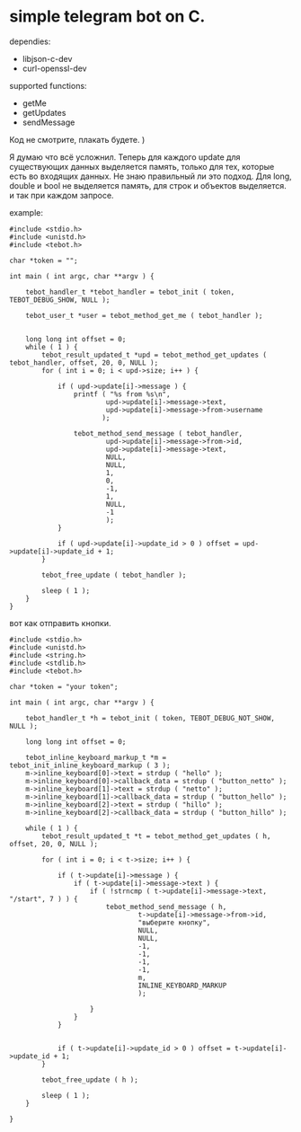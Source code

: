 # simple telegram bot on C.

dependies:
* libjson-c-dev
* curl-openssl-dev

supported functions:
* getMe
* getUpdates
* sendMessage

Код не смотрите, плакать будете. )

Я думаю что всё усложнил. Теперь для каждого update для существующих данных выделяется память, только для тех, которые есть во входящих данных. Не знаю правильный ли это подход. Для long, double и bool не выделяется память, для строк и объектов выделяется. и так при каждом запросе.

example:
```
#include <stdio.h>
#include <unistd.h>
#include <tebot.h>

char *token = "";

int main ( int argc, char **argv ) {

	tebot_handler_t *tebot_handler = tebot_init ( token, TEBOT_DEBUG_SHOW, NULL );

	tebot_user_t *user = tebot_method_get_me ( tebot_handler );


	long long int offset = 0;
	while ( 1 ) {
		tebot_result_updated_t *upd = tebot_method_get_updates ( tebot_handler, offset, 20, 0, NULL );
		for ( int i = 0; i < upd->size; i++ ) {

			if ( upd->update[i]->message ) {
				printf ( "%s from %s\n",
						upd->update[i]->message->text,
						upd->update[i]->message->from->username
				       );

				tebot_method_send_message ( tebot_handler,
						upd->update[i]->message->from->id,
						upd->update[i]->message->text,
						NULL,
						NULL,
						1,
						0,
						-1,
						1,
						NULL,
						-1
						);
			}

			if ( upd->update[i]->update_id > 0 ) offset = upd->update[i]->update_id + 1;
		}

		tebot_free_update ( tebot_handler );
		
		sleep ( 1 );
	}
}
```

вот как отправить кнопки.
```
#include <stdio.h>
#include <unistd.h>
#include <string.h>
#include <stdlib.h>
#include <tebot.h>

char *token = "your token";

int main ( int argc, char **argv ) {
	
	tebot_handler_t *h = tebot_init ( token, TEBOT_DEBUG_NOT_SHOW, NULL );

	long long int offset = 0;

	tebot_inline_keyboard_markup_t *m = tebot_init_inline_keyboard_markup ( 3 );
	m->inline_keyboard[0]->text = strdup ( "hello" );
	m->inline_keyboard[0]->callback_data = strdup ( "button_netto" );
	m->inline_keyboard[1]->text = strdup ( "netto" );
	m->inline_keyboard[1]->callback_data = strdup ( "button_hello" );
	m->inline_keyboard[2]->text = strdup ( "hillo" );
	m->inline_keyboard[2]->callback_data = strdup ( "button_hillo" );

	while ( 1 ) {
		tebot_result_updated_t *t = tebot_method_get_updates ( h, offset, 20, 0, NULL );

		for ( int i = 0; i < t->size; i++ ) {

			if ( t->update[i]->message ) {
				if ( t->update[i]->message->text ) {
					if ( !strncmp ( t->update[i]->message->text, "/start", 7 ) ) {
						tebot_method_send_message ( h,
								t->update[i]->message->from->id,
								"выберите кнопку",
								NULL,
								NULL,
								-1,
								-1,
								-1,
								-1,
								m,
								INLINE_KEYBOARD_MARKUP
								);

					}
				}
			}


			if ( t->update[i]->update_id > 0 ) offset = t->update[i]->update_id + 1;
		}

		tebot_free_update ( h );

		sleep ( 1 );
	}

}
```
